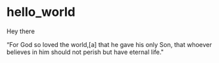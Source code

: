 # hello_world
Hey there

“For God so loved the world,[a] that he gave his only Son, that whoever believes in him should not perish but have eternal life."
